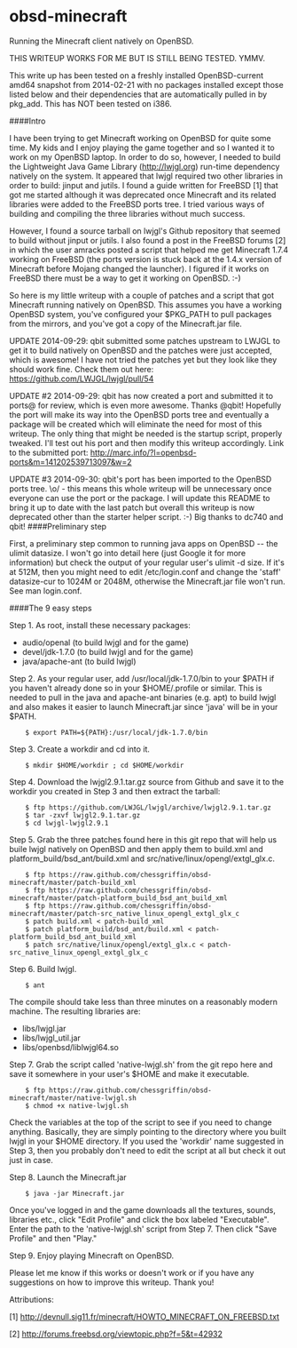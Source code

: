 obsd-minecraft
==============

Running the Minecraft client natively on OpenBSD.

THIS WRITEUP WORKS FOR ME BUT IS STILL BEING TESTED. YMMV.

This write up has been tested on a freshly installed OpenBSD-current amd64
snapshot from 2014-02-21 with no packages installed except those listed below
and their dependencies that are automatically pulled in by pkg_add.  This has
NOT been tested on i386.

####Intro

I have been trying to get Minecraft working on OpenBSD for quite some time.  My
kids and I enjoy playing the game together and so I wanted it to work on my
OpenBSD laptop.  In order to do so, however, I needed to build the Lightweight
Java Game Library (http://lwjgl.org) run-time dependency natively on the
system.  It appeared that lwjgl required two other libraries in order to build:
jinput and jutils.  I found a guide written for FreeBSD [1] that got me started
although it was deprecated once Minecraft and its related libraries were added
to the FreeBSD ports tree.  I tried various ways of building and compiling the
three libraries without much success.

However, I found a source tarball on lwjgl's Github repository that seemed to
build without jinput or jutils.  I also found a post in the FreeBSD forums [2]
in which the user amracks posted a script that helped me get Minecraft 1.7.4
working on FreeBSD (the ports version is stuck back at the 1.4.x version of
Minecraft before Mojang changed the launcher).  I figured if it works on
FreeBSD there must be a way to get it working on OpenBSD. :-)

So here is my little writeup with a couple of patches and a script that got
Minecraft running natively on OpenBSD.  This assumes you have a working OpenBSD
system, you've configured your $PKG_PATH to pull packages from the mirrors, and
you've got a copy of the Minecraft.jar file.

UPDATE 2014-09-29: qbit submitted some patches upstream to LWJGL to get it to
build natively on OpenBSD and the patches were just accepted, which is awesome!
I have not tried the patches yet but they look like they should work fine.
Check them out here: https://github.com/LWJGL/lwjgl/pull/54

UPDATE #2 2014-09-29: qbit has now created a port and submitted it to ports@
for review, which is even more awesome.  Thanks @qbit!  Hopefully the port will
make its way into the OpenBSD ports tree and eventually a package will be
created which will eliminate the need for most of this writeup.  The only thing
that might be needed is the startup script, properly tweaked.  I'll test out
his port and then modify this writeup accordingly.  Link to the submitted port:
http://marc.info/?l=openbsd-ports&m=141202539713097&w=2

UPDATE #3 2014-09-30: qbit's port has been imported to the OpenBSD ports tree.  \o/ - this means this whole writeup will be unnecessary once everyone can use the port or the package.  I will update this README to bring it up to date with the last patch but overall this writeup is now deprecated other than the starter helper script. :-)  Big thanks to dc740 and qbit!
####Preliminary step

First, a preliminary step common to running java apps on OpenBSD -- the ulimit
datasize.  I won't go into detail here (just Google it for more information)
but check the output of your regular user's ulimit -d size.  If it's at 512M,
then you might need to edit /etc/login.conf and change the 'staff' datasize-cur
to 1024M or 2048M, otherwise the Minecraft.jar file won't run.  See man
login.conf.

####The 9 easy steps

Step 1. As root, install these necessary packages:

   * audio/openal (to build lwjgl and for the game)
   * devel/jdk-1.7.0 (to build lwjgl and for the game)
   * java/apache-ant (to build lwjgl)

Step 2. As your regular user, add /usr/local/jdk-1.7.0/bin to your $PATH if you
haven't already done so in your $HOME/.profile or similar.  This is needed to
pull in the java and apache-ant binaries (e.g. apt) to build lwjgl and also
makes it easier to launch Minecraft.jar since 'java' will be in your $PATH.

```
    $ export PATH=${PATH}:/usr/local/jdk-1.7.0/bin
```

Step 3. Create a workdir and cd into it.

```
    $ mkdir $HOME/workdir ; cd $HOME/workdir
```

Step 4. Download the lwjgl2.9.1.tar.gz source from Github and save it to the
workdir you created in Step 3 and then extract the tarball:

```
    $ ftp https://github.com/LWJGL/lwjgl/archive/lwjgl2.9.1.tar.gz
    $ tar -zxvf lwjgl2.9.1.tar.gz
    $ cd lwjgl-lwjgl2.9.1
```

Step 5. Grab the three patches found here in this git repo that will help us
buile lwjgl natively on OpenBSD and then apply them to build.xml and
platform_build/bsd_ant/build.xml and src/native/linux/opengl/extgl_glx.c.

```
    $ ftp https://raw.github.com/chessgriffin/obsd-minecraft/master/patch-build_xml
    $ ftp https://raw.github.com/chessgriffin/obsd-minecraft/master/patch-platform_build_bsd_ant_build_xml
    $ ftp https://raw.github.com/chessgriffin/obsd-minecraft/master/patch-src_native_linux_opengl_extgl_glx_c
    $ patch build.xml < patch-build_xml
    $ patch platform_build/bsd_ant/build.xml < patch-platform_build_bsd_ant_build_xml
    $ patch src/native/linux/opengl/extgl_glx.c < patch-src_native_linux_opengl_extgl_glx_c
```

Step 6. Build lwjgl.

```
    $ ant
```

The compile should take less than three minutes on a reasonably modern machine.
The resulting libraries are:

   * libs/lwjgl.jar
   * libs/lwjgl_util.jar
   * libs/openbsd/liblwjgl64.so

Step 7. Grab the script called 'native-lwjgl.sh' from the git repo here and
save it somewhere in your user's $HOME and make it executable.

```
    $ ftp https://raw.github.com/chessgriffin/obsd-minecraft/master/native-lwjgl.sh
    $ chmod +x native-lwjgl.sh
```

Check the variables at the top of the script to see if you need to change
anything.  Basically, they are simply pointing to the directory where you built
lwjgl in your $HOME directory.  If you used the 'workdir' name suggested in
Step 3, then you probably don't need to edit the script at all but check it out
just in case.

Step 8. Launch the Minecraft.jar

```
    $ java -jar Minecraft.jar
```

Once you've logged in and the game downloads all the textures, sounds,
libraries etc., click "Edit Profile" and click the box labeled "Executable".
Enter the path to the 'native-lwjgl.sh' script from Step 7.  Then click "Save
Profile" and then "Play."

Step 9.  Enjoy playing Minecraft on OpenBSD.

Please let me know if this works or doesn't work or if you have any suggestions
on how to improve this writeup.  Thank you!

Attributions:

[1] http://devnull.sig11.fr/minecraft/HOWTO_MINECRAFT_ON_FREEBSD.txt

[2] http://forums.freebsd.org/viewtopic.php?f=5&t=42932
